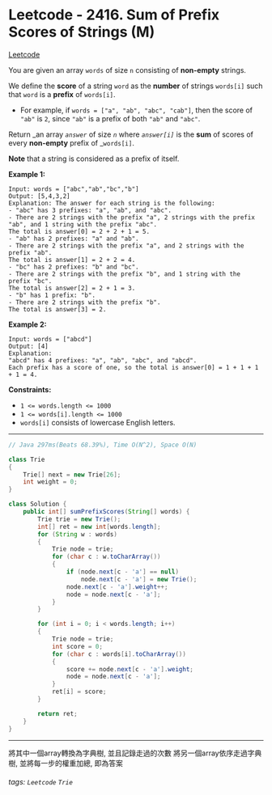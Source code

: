 # Leetcode - 2416. Sum of Prefix Scores of Strings (M)

[Leetcode](https://leetcode.com/problems/sum-of-prefix-scores-of-strings/)

You are given an array `words` of size `n` consisting of **non-empty** strings.

We define the **score** of a string `word` as the **number** of strings `words[i]` such that `word` is a **prefix** of `words[i]`.

-   For example, if `words = ["a", "ab", "abc", "cab"]`, then the score of `"ab"` is `2`, since `"ab"` is a prefix of both `"ab"` and `"abc"`.

Return _an array _`answer`_ of size _`n`_ where _`answer[i]`_ is the **sum** of scores of every **non-empty** prefix of _`words[i]`.

**Note** that a string is considered as a prefix of itself.

**Example 1:**
```
Input: words = ["abc","ab","bc","b"]
Output: [5,4,3,2]
Explanation: The answer for each string is the following:
- "abc" has 3 prefixes: "a", "ab", and "abc".
- There are 2 strings with the prefix "a", 2 strings with the prefix "ab", and 1 string with the prefix "abc".
The total is answer[0] = 2 + 2 + 1 = 5.
- "ab" has 2 prefixes: "a" and "ab".
- There are 2 strings with the prefix "a", and 2 strings with the prefix "ab".
The total is answer[1] = 2 + 2 = 4.
- "bc" has 2 prefixes: "b" and "bc".
- There are 2 strings with the prefix "b", and 1 string with the prefix "bc".
The total is answer[2] = 2 + 1 = 3.
- "b" has 1 prefix: "b".
- There are 2 strings with the prefix "b".
The total is answer[3] = 2.
```
**Example 2:**
```
Input: words = ["abcd"]
Output: [4]
Explanation:
"abcd" has 4 prefixes: "a", "ab", "abc", and "abcd".
Each prefix has a score of one, so the total is answer[0] = 1 + 1 + 1 + 1 = 4.
```
**Constraints:**

-   `1 <= words.length <= 1000`
-   `1 <= words[i].length <= 1000`
-   `words[i]` consists of lowercase English letters.

---
```java
// Java 297ms(Beats 68.39%), Time O(N^2), Space O(N)

class Trie 
{
    Trie[] next = new Trie[26];
    int weight = 0;
}

class Solution {
    public int[] sumPrefixScores(String[] words) {
        Trie trie = new Trie();
        int[] ret = new int[words.length];
        for (String w : words)
        {
            Trie node = trie;
            for (char c : w.toCharArray())
            {
                if (node.next[c - 'a'] == null)
                    node.next[c - 'a'] = new Trie();
                node.next[c - 'a'].weight++;
                node = node.next[c - 'a'];
            }
        }

        for (int i = 0; i < words.length; i++)
        {
            Trie node = trie;
            int score = 0;
            for (char c : words[i].toCharArray())
            {
                score += node.next[c - 'a'].weight;
                node = node.next[c - 'a'];
            }
            ret[i] = score;
        }

        return ret;
    }
}
```
---
將其中一個array轉換為字典樹, 並且記錄走過的次數
將另一個array依序走過字典樹, 並將每一步的權重加總, 即為答案


###### tags: `Leetcode` `Trie`